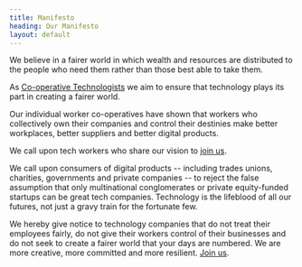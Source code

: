 ```yaml
---
title: Manifesto
heading: Our Manifesto
layout: default
---
```


We believe in a fairer world in which wealth and resources are distributed to the people who need them rather than those best able to take them.

As [Co-operative Technologists][] we aim to ensure that technology plays its part in creating a fairer world.

Our individual worker co-operatives have shown that workers who collectively own their companies and control their destinies make better workplaces, better suppliers and better digital products.

We call upon tech workers who share our vision to [join us][join].

We call upon consumers of digital products -- including trades unions, charities, governments and private companies -- to reject the false assumption that only multinational conglomerates or private equity-funded startups can be great tech companies. Technology is the lifeblood of all our futures, not just a gravy train for the fortunate few.

We hereby give notice to technology companies that do not treat their employees fairly, do not give their workers control of their businesses and do not seek to create a fairer world that your days are numbered. We are more creative, more committed and more resilient. [Join us][join].

[Co-operative Technologists]: /about
[join]: /join
